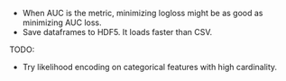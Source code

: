 - When AUC is the metric, minimizing logloss might be as good as minimizing AUC loss.
- Save dataframes to HDF5. It loads faster than CSV.

TODO:
- Try likelihood encoding on categorical features with high cardinality.
